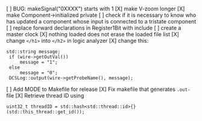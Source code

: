 [ ] BUG: makeSignal("0XXXX") starts with 1
[X] make V-zoom longer
[X] make Component->initialized private
[ ] check if it is necessary to know who has updated a component whose input is connected to a tristate component
[ ] replace forward declarations in Register1Bit with include 
[ ] create a master clock
[X] nothing loaded does not erase the loaded file list
[X] change `</h1>` into `</h2>` in logic analyzer
[X] change this:

```
std::string message;
 if (wire->getOutVal())
     message = "1";
 else
     message = "0";
 DCSLog::output(wire->getProbeName(), message);
```
[ ] Add MODE to Makefile for release
[X] Fix makefile that generates `.out-` file
[X] Retrieve thread ID using

```
uint32_t threadID = std::hash<std::thread::id>{}(std::this_thread::get_id());
```

